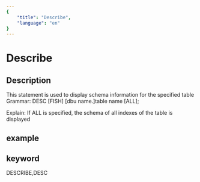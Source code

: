 ```yaml
---
{
    "title": "Describe",
    "language": "en"
}
---
```


# Describe
## Description
This statement is used to display schema information for the specified table
Grammar:
DESC [FISH] [dbu name.]table name [ALL];

Explain:
If ALL is specified, the schema of all indexes of the table is displayed

## example

## keyword
DESCRIBE,DESC
